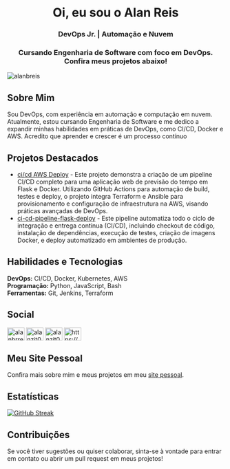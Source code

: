 <h1 align="center">Oi, eu sou o Alan Reis</h1>
<h3 align="center">DevOps Jr. | Automação e Nuvem</h3>
<h3 align="center">Cursando Engenharia de Software com foco em DevOps. Confira meus projetos abaixo!</h3>

<p align="left"> 
  <img src="https://komarev.com/ghpvc/?username=alanbreis&label=Profile%20views&color=0e75b6&style=flat" alt="alanbreis" /> 
</p>

<h2 align="left">Sobre Mim</h2>
<p align="left">
  Sou DevOps, com experiência em automação e computação em nuvem. Atualmente, estou cursando Engenharia de Software e me dedico a expandir minhas habilidades em práticas de DevOps, como CI/CD, Docker e AWS. Acredito que aprender e crescer é um processo contínuo
</p>

<h2 align="left">Projetos Destacados</h2>
<ul>
  <li><a href="https://github.com/AlanBReis/ci-cd-aws-deploy">ci/cd AWS Deploy</a> - Este projeto demonstra a criação de um pipeline CI/CD completo para uma aplicação web de previsão do tempo em Flask e Docker. Utilizando GitHub Actions para automação de build, testes e deploy, o projeto integra Terraform e Ansible para provisionamento e configuração de infraestrutura na AWS, visando práticas avançadas de DevOps.</li>
  
  <li><a href="https://github.com/AlanBReis/ci-cd-pipeline-flask-deploy">ci-cd-pipeline-flask-deploy</a> - Este pipeline automatiza todo o ciclo de integração e entrega contínua (CI/CD), incluindo checkout de código, instalação de dependências, execução de testes, criação de imagens Docker, e deploy automatizado em ambientes de produção.</li>

  <!-- Adicione mais projetos aqui -->
</ul>

<h2 align="left">Habilidades e Tecnologias</h2>
<p align="left">
  <strong>DevOps:</strong> CI/CD, Docker, Kubernetes, AWS<br>
  <strong>Programação:</strong> Python, JavaScript, Bash<br>
  <strong>Ferramentas:</strong> Git, Jenkins, Terraform
</p>

<h2 align="left">Social</h2>
<p align="left">
  <a href="https://linkedin.com/in/alanbrreis/" target="blank"><img align="center" src="https://raw.githubusercontent.com/rahuldkjain/github-profile-readme-generator/master/src/images/icons/Social/linked-in-alt.svg" alt="alanbrreis/" height="30" width="40" /></a>
  <a href="https://instagram.com/alanzit0x/" target="blank"><img align="center" src="https://raw.githubusercontent.com/rahuldkjain/github-profile-readme-generator/master/src/images/icons/Social/instagram.svg" alt="alanzit0x/" height="30" width="40" /></a>
  <a href="https://twitter.com/alanzit0xz" target="blank"><img align="center" src="https://raw.githubusercontent.com/rahuldkjain/github-profile-readme-generator/master/src/images/icons/Social/twitter.svg" alt="alanzit0xz" height="30" width="40" /></a>
  <a href="https://discord.com/users/nojo#0625" target="blank"><img align="center" src="https://raw.githubusercontent.com/rahuldkjain/github-profile-readme-generator/master/src/images/icons/Social/discord.svg" alt="https://discord.com/users/nojo#0625" height="30" width="40" /></a>
</p>

<h2 align="left">Meu Site Pessoal</h2>
<p align="left">
  Confira mais sobre mim e meus projetos em meu <a href="https://alanbreis.com" target="blank">site pessoal</a>.
</p>

<h2 align="left">Estatísticas</h2>
<p align="left">
  <a href="https://git.io/streak-stats"><img src="https://github-readme-streak-stats.herokuapp.com?user=AlanBReis&theme=merko&border_radius=5&locale=pt_BR" alt="GitHub Streak" /></a>
</p>

<h2 align="left">Contribuições</h2>
<p align="left">
  Se você tiver sugestões ou quiser colaborar, sinta-se à vontade para entrar em contato ou abrir um pull request em meus projetos!
</p>
